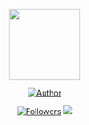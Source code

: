 <p align="center"><img src="https://avatars.githubusercontent.com/u/80184758?s=400&u=c8438113ec47d10f58e51934c129459dcb3b876a&v=4"width="128" height="128"/></p>
<p align="center">
<a href="https://github.com/KZREVOXTICAL"><img title="Author" src="https://img.shields.io/badge/Author-kzrevoxtical-green.svg?style=for-the-badge&logo=github"></a>
</p>
<p align="center">
<a href="https://github.com/KZREVOXTICAL/followers"><img title="Followers" src="https://img.shields.io/github/followers/mhankbarbar?color=blue&style=flat-square"></a>
<img src="https://komarev.com/ghpvc/?username=KZREVOXTICAL"/></p>

